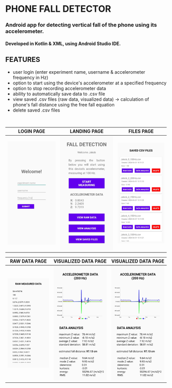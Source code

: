 # PHONE FALL DETECTOR

### Android app for detecting vertical fall of the phone using its accelerometer.
#### Developed in Kotlin & XML, using Android Studio IDE.

## FEATURES
- user login (enter experiment name, username & accelerometer frequency in Hz)
- option to start using the device's accelerometer at a specified frequency
- option to stop recording accelerometer data
- ability to automatically save data to .csv file
- view saved .csv files (raw data, visualized data) &rarr; calculation of phone's fall distance using the free fall equation
- delete saved .csv files
</br>

| LOGIN PAGE                                                         | LANDING PAGE                                                       | FILES PAGE                                                         |
| :---:                                                              | :---:                                                              | :---:                                                              |
| <img src="screenshots/login.jpg" alt="login_page">                 | <img src="screenshots/measure.jpg" alt="landing_page">             | <img src="screenshots/files_list.jpg" alt="files_list_page">       |

| RAW DATA PAGE                                                      | VISUALIZED DATA PAGE                                               | VISUALIZED DATA PAGE                                               |
| :---:                                                              | :---:                                                              | :---:                                                              |
| <img src="screenshots/raw_data.jpg" alt="raw_data" >               | <img src="screenshots/visualized_data.jpg" alt="visualized data">  | <img src="screenshots/visualized_data.jpg" alt="visualized data">  |
